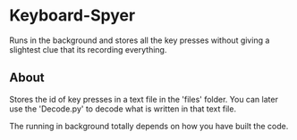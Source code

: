 # Keyboard-Spyer
Runs in the background and stores all the key presses without giving a slightest clue that its recording everything.

## About

Stores the id of key presses in a text file in the 'files' folder. You can later use the 'Decode.py' to decode what is written in that text file.

The running in background totally depends on how you have built the code.
